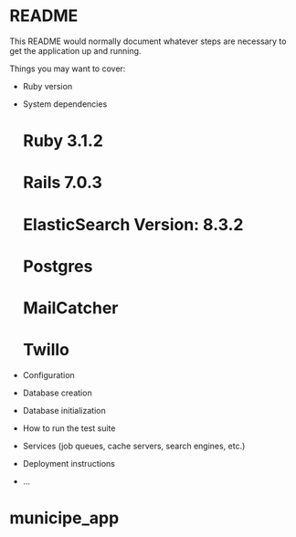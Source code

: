 # README

This README would normally document whatever steps are necessary to get the
application up and running.

Things you may want to cover:

* Ruby version

* System dependencies
  # Ruby 3.1.2
  # Rails 7.0.3
  # ElasticSearch Version: 8.3.2
  # Postgres
  # MailCatcher
  # Twillo
* Configuration

* Database creation

* Database initialization

* How to run the test suite

* Services (job queues, cache servers, search engines, etc.)

* Deployment instructions

* ...
# municipe_app
